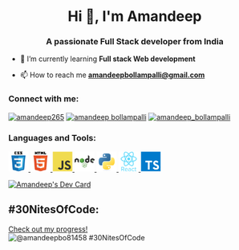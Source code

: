 <h1 align="center">Hi 👋, I'm Amandeep</h1>
<h3 align="center">A passionate Full Stack developer from India</h3>




- 🌱 I’m currently learning **Full stack Web development**

- 📫 How to reach me **amandeepbollampalli@gmail.com**

<h3 align="left">Connect with me:</h3>
<p align="left">
<a href="https://twitter.com/amandeep265" target="blank"><img align="center" src="https://raw.githubusercontent.com/rahuldkjain/github-profile-readme-generator/master/src/images/icons/Social/twitter.svg" alt="amandeep265" height="30" width="40" /></a>
<a href="https://linkedin.com/in/amandeep bollampalli" target="blank"><img align="center" src="https://raw.githubusercontent.com/rahuldkjain/github-profile-readme-generator/master/src/images/icons/Social/linked-in-alt.svg" alt="amandeep bollampalli" height="30" width="40" /></a>
<a href="https://instagram.com/amandeep_bollampalli" target="blank"><img align="center" src="https://raw.githubusercontent.com/rahuldkjain/github-profile-readme-generator/master/src/images/icons/Social/instagram.svg" alt="amandeep_bollampalli" height="30" width="40" /></a>
</p>

<h3 align="left">Languages and Tools:</h3>
<p align="left"> <a href="https://www.w3schools.com/css/" target="_blank" rel="noreferrer"> <img src="https://raw.githubusercontent.com/devicons/devicon/master/icons/css3/css3-original-wordmark.svg" alt="css3" width="40" height="40"/> </a> <a href="https://www.w3.org/html/" target="_blank" rel="noreferrer"> <img src="https://raw.githubusercontent.com/devicons/devicon/master/icons/html5/html5-original-wordmark.svg" alt="html5" width="40" height="40"/> </a> <a href="https://developer.mozilla.org/en-US/docs/Web/JavaScript" target="_blank" rel="noreferrer"> <img src="https://raw.githubusercontent.com/devicons/devicon/master/icons/javascript/javascript-original.svg" alt="javascript" width="40" height="40"/> </a> <a href="https://nodejs.org" target="_blank" rel="noreferrer"> <img src="https://raw.githubusercontent.com/devicons/devicon/master/icons/nodejs/nodejs-original-wordmark.svg" alt="nodejs" width="40" height="40"/> </a> <a href="https://www.python.org" target="_blank" rel="noreferrer"> <img src="https://raw.githubusercontent.com/devicons/devicon/master/icons/python/python-original.svg" alt="python" width="40" height="40"/> </a> <a href="https://reactjs.org/" target="_blank" rel="noreferrer"> <img src="https://raw.githubusercontent.com/devicons/devicon/master/icons/react/react-original-wordmark.svg" alt="react" width="40" height="40"/> </a> <a href="https://www.typescriptlang.org/" target="_blank" rel="noreferrer"> <img src="https://raw.githubusercontent.com/devicons/devicon/master/icons/typescript/typescript-original.svg" alt="typescript" width="40" height="40"/> </a> </p>


<a href="https://app.daily.dev/amandeep58"><img src="https://api.daily.dev/devcards/v2/TdppcDtXGCVKJZX73eSSA.png?type=wide&r=c2v" width="652" alt="Amandeep's Dev Card"/></a>



## #30NitesOfCode:
  [Check out my progress!](https://www.codedex.io/@amandeepbo81458/30-nites-of-code)  
  ![@amandeepbo81458 #30NitesOfCode](https://www.codedex.io/api/petStatus?user=amandeepbo81458)





